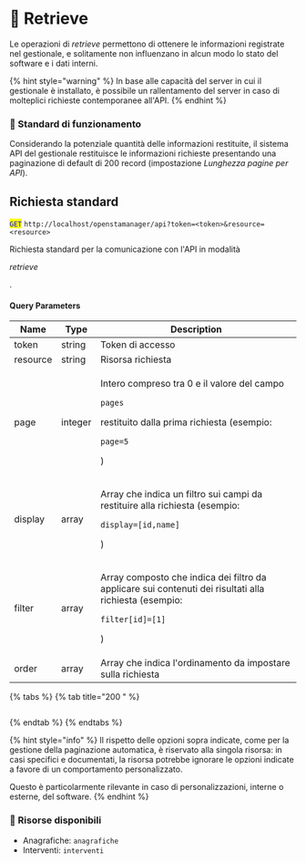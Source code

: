 # 📙 Retrieve

Le operazioni di _retrieve_ permettono di ottenere le informazioni registrate nel gestionale, e solitamente non influenzano in alcun modo lo stato del software e i dati interni.

{% hint style="warning" %}
In base alle capacità del server in cui il gestionale è installato, è possibile un rallentamento del server in caso di molteplici richieste contemporanee all'API.
{% endhint %}

### 📙 Standard di funzionamento

Considerando la potenziale quantità delle informazioni restituite, il sistema API del gestionale restituisce le informazioni richieste presentando una paginazione di default di 200 record (impostazione _Lunghezza pagine per API_).

## Richiesta standard

<mark style="color:blue;">`GET`</mark> `http://localhost/openstamanager/api?token=<token>&resource=<resource>`

Richiesta standard per la comunicazione con l'API in modalità

_retrieve_

.

#### Query Parameters

| Name     | Type    | Description                                                                                                                                                    |
| -------- | ------- | -------------------------------------------------------------------------------------------------------------------------------------------------------------- |
| token    | string  | Token di accesso                                                                                                                                               |
| resource | string  | Risorsa richiesta                                                                                                                                              |
| page     | integer | <p>Intero compreso tra 0 e il valore del campo</p><p><code>pages</code></p><p>restituito dalla prima richiesta (esempio:</p><p><code>page=5</code></p><p>)</p> |
| display  | array   | <p>Array che indica un filtro sui campi da restituire alla richiesta (esempio:</p><p><code>display=[id,name]</code></p><p>)</p>                                |
| filter   | array   | <p>Array composto che indica dei filtro da applicare sui contenuti dei risultati alla richiesta (esempio:</p><p><code>filter[id]=[1]</code></p><p>)</p>        |
| order    | array   | Array che indica l'ordinamento da impostare sulla richiesta                                                                                                    |

{% tabs %}
{% tab title="200 " %}
```
```
{% endtab %}
{% endtabs %}

{% hint style="info" %}
Il rispetto delle opzioni sopra indicate, come per la gestione della paginazione automatica, è riservato alla singola risorsa: in casi specifici e documentati, la risorsa potrebbe ignorare le opzioni indicate a favore di un comportamento personalizzato.

Questo è particolarmente rilevante in caso di personalizzazioni, interne o esterne, del software.
{% endhint %}

### 📙 Risorse disponibili

* Anagrafiche: `anagrafiche`
* Interventi: `interventi`
